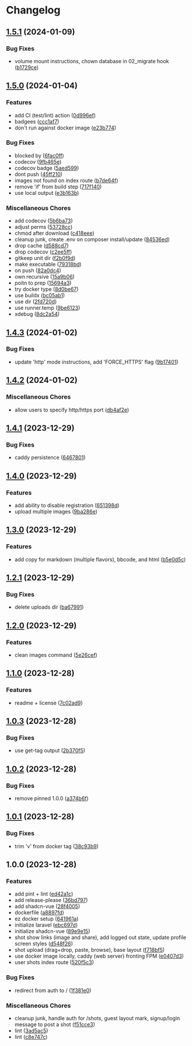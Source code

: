 # Changelog

## [1.5.1](https://github.com/mdshack/shotshare/compare/v1.5.0...v1.5.1) (2024-01-09)


### Bug Fixes

* volume mount instructions, chown database in 02_migrate hook ([b1729ce](https://github.com/mdshack/shotshare/commit/b1729cef3f4efc6d55e3fa7a2a0124f34534431c))

## [1.5.0](https://github.com/mdshack/shotshare/compare/v1.4.3...v1.5.0) (2024-01-04)


### Features

* add CI (test/lint) action ([0d996ef](https://github.com/mdshack/shotshare/commit/0d996ef172ac37e2a5b13162d7c893423f0e8b8b))
* badgees ([ccc1af7](https://github.com/mdshack/shotshare/commit/ccc1af7b70e2a231b2ea321a64e94ad43804d158))
* don't run against docker image ([e23b774](https://github.com/mdshack/shotshare/commit/e23b7741e1a2d2bfdba10964a67dd8a436234b57))


### Bug Fixes

* blocked by ([6fac0ff](https://github.com/mdshack/shotshare/commit/6fac0ff701be2c1ee88d67e4309bf25eb89d420a))
* codecov ([9fb465e](https://github.com/mdshack/shotshare/commit/9fb465ebf44ad1850a0c2674814b9870ce3fc04b))
* codecov badge ([5aed599](https://github.com/mdshack/shotshare/commit/5aed59968c7b358d0d3c9e0f5a1285d2eacbf7f0))
* dont push ([45ff210](https://github.com/mdshack/shotshare/commit/45ff210ee8ac01bd63b1be2cb58d8018224e80f6))
* images not found on index route ([b7de64f](https://github.com/mdshack/shotshare/commit/b7de64fcfd06487d11c45a54c0a32e2b660f9bbf))
* remove 'if' from build step ([717f140](https://github.com/mdshack/shotshare/commit/717f140f4fc424dda9d67da6d2c6c159da67accf))
* use local output ([e3b163b](https://github.com/mdshack/shotshare/commit/e3b163b3972c34020f28a4b07b5ab07bd2565e30))


### Miscellaneous Chores

* add codecov ([5b6ba73](https://github.com/mdshack/shotshare/commit/5b6ba732938b2bc72b13ee02708ee8a4d513d145))
* adjust perms ([53728cc](https://github.com/mdshack/shotshare/commit/53728cc32db2d5176eea337aba240738b04f3a68))
* chmod after download ([c418eee](https://github.com/mdshack/shotshare/commit/c418eeeb3c4cd196eec1538b217c87f400ece762))
* cleanup junk, create .env on composer install/update ([84536ed](https://github.com/mdshack/shotshare/commit/84536edec5057e3829064134da491aa6f9c53767))
* drop cache ([d588cd7](https://github.com/mdshack/shotshare/commit/d588cd708a7c5430f36cb7a50d2d59843517390f))
* drop codecov ([c2ee5ff](https://github.com/mdshack/shotshare/commit/c2ee5ffb14be8e0b512d8b2c5a2daea7a16161d8))
* gitkeep unit dir ([f2b0f9d](https://github.com/mdshack/shotshare/commit/f2b0f9dee215f02d980f8ee4ce899c965d8027ef))
* make executable ([79318bd](https://github.com/mdshack/shotshare/commit/79318bd7aef15a39b67da7e287e696c88070b200))
* on push ([82a0dc4](https://github.com/mdshack/shotshare/commit/82a0dc4ec699d70311d2558a1ce9d0f6ed3fbece))
* own recursive ([15a9b06](https://github.com/mdshack/shotshare/commit/15a9b06f1c8276a18e81354da980d7e32de181e9))
* poitn to prep ([15694a3](https://github.com/mdshack/shotshare/commit/15694a35550e01044d95744c32e09ba4f848988c))
* try docker type ([8d0be67](https://github.com/mdshack/shotshare/commit/8d0be6724bd8b03a0212bf24b7ff5cad463bd4a9))
* use buildx ([bc05ab1](https://github.com/mdshack/shotshare/commit/bc05ab14bc0544ceaba518afc1ae38e8ac06d732))
* use dir ([2fd720d](https://github.com/mdshack/shotshare/commit/2fd720d19e89859ea78de4940c6f07fe0ee51afb))
* use runner.temp ([9be6123](https://github.com/mdshack/shotshare/commit/9be6123d144ba34444190fec1d00d4af31e373f5))
* xdebug ([8dc2a54](https://github.com/mdshack/shotshare/commit/8dc2a543514ec6063f082bd50c07ae1e5a8e2f8d))

## [1.4.3](https://github.com/mdshack/shotshare/compare/v1.4.2...v1.4.3) (2024-01-02)


### Bug Fixes

* update 'http' mode instructions, add 'FORCE_HTTPS' flag ([9b17401](https://github.com/mdshack/shotshare/commit/9b17401b3e5a9a1e7d5c4a44c56e77b977bb64b7))

## [1.4.2](https://github.com/mdshack/shotshare/compare/v1.4.1...v1.4.2) (2024-01-02)


### Miscellaneous Chores

* allow users to specify http/https port ([db4af2e](https://github.com/mdshack/shotshare/commit/db4af2e7e016c6d3f046126d2c3cd606ad831bce))

## [1.4.1](https://github.com/mdshack/shotshare/compare/v1.4.0...v1.4.1) (2023-12-29)


### Bug Fixes

* caddy persistence ([6467801](https://github.com/mdshack/shotshare/commit/6467801dbd7693cfb99f0c50601ce583feac17f3))

## [1.4.0](https://github.com/mdshack/shotshare/compare/v1.3.0...v1.4.0) (2023-12-29)


### Features

* add ability to disable registration ([651398d](https://github.com/mdshack/shotshare/commit/651398db1ce307cc8fdb4db45aa123aec0da609c))
* upload multiple images ([9ba286e](https://github.com/mdshack/shotshare/commit/9ba286ee813179e61b3c20a50ac16e06b7481ff9))

## [1.3.0](https://github.com/mdshack/shotshare/compare/v1.2.1...v1.3.0) (2023-12-29)


### Features

* add copy for markdown (multiple flavors), bbcode, and html ([b5e0d5c](https://github.com/mdshack/shotshare/commit/b5e0d5c5312f909eceeaaa8a4f60d8324b6834e3))

## [1.2.1](https://github.com/mdshack/shotshare/compare/v1.2.0...v1.2.1) (2023-12-29)


### Bug Fixes

* delete uploads dir ([ba67991](https://github.com/mdshack/shotshare/commit/ba6799175400ef8ba97aa31f8e3959742f79223b))

## [1.2.0](https://github.com/mdshack/shotshare/compare/v1.1.0...v1.2.0) (2023-12-29)


### Features

* clean images command ([5e26cef](https://github.com/mdshack/shotshare/commit/5e26cef9f6b7f291146b0bc44aca76b81a1f7657))

## [1.1.0](https://github.com/mdshack/shotshare/compare/v1.0.3...v1.1.0) (2023-12-28)


### Features

* readme + license ([7c02ad9](https://github.com/mdshack/shotshare/commit/7c02ad93ae5233caeb2289b44f65a7bc4066ff84))

## [1.0.3](https://github.com/mdshack/shotshare/compare/v1.0.2...v1.0.3) (2023-12-28)


### Bug Fixes

* use get-tag output ([2b370f5](https://github.com/mdshack/shotshare/commit/2b370f5490d25865df893bb4839542e036044be5))

## [1.0.2](https://github.com/mdshack/shotshare/compare/v1.0.1...v1.0.2) (2023-12-28)


### Bug Fixes

* remove pinned 1.0.0 ([a374b6f](https://github.com/mdshack/shotshare/commit/a374b6f5d388ab2028a30dd064781092e0717b9c))

## [1.0.1](https://github.com/mdshack/shotshare/compare/v1.0.0...v1.0.1) (2023-12-28)


### Bug Fixes

* trim 'v' from docker tag ([38c93b9](https://github.com/mdshack/shotshare/commit/38c93b9e39cd0b178b3baa96e84ded3d3b560b9f))

## 1.0.0 (2023-12-28)


### Features

* add pint + lint ([ed42a1c](https://github.com/mdshack/shotshare/commit/ed42a1cc2b1d8891dfcbb1920e6734bc1ebf08ad))
* add release-please ([36bd797](https://github.com/mdshack/shotshare/commit/36bd7974ed07180970040b716b22da80615a0f95))
* add shadcn-vue ([28f4005](https://github.com/mdshack/shotshare/commit/28f40053760cae7d5ec879b6c961f8842c0ca554))
* dockerfile ([a8897fd](https://github.com/mdshack/shotshare/commit/a8897fd2dbc896ef7b0d3ecc651df56c0d850a99))
* ez docker setup ([641961a](https://github.com/mdshack/shotshare/commit/641961a8e125875830e48ceee087b407e908db7a))
* initialize laravel ([ebc697d](https://github.com/mdshack/shotshare/commit/ebc697d864408e7e0679e70373e497a9220c201a))
* initialize shadcn-vue ([89e9e15](https://github.com/mdshack/shotshare/commit/89e9e15462f29d8a308f6f84d2c3eae2cb0da85c))
* shot show links (image and share), add logged out state, update profile screen styles ([d548f26](https://github.com/mdshack/shotshare/commit/d548f267149434ea47f170231a5a2668a0e57cb9))
* shot upload (drag+drop, paste, browse), base layout ([f718bf5](https://github.com/mdshack/shotshare/commit/f718bf563ac7b58d3cdbf4494c53299c47724dda))
* use docker image locally, caddy (web server) fronting FPM ([e0407d3](https://github.com/mdshack/shotshare/commit/e0407d3aa04bc2b5175922934f568c18390a2a4c))
* user shots index route ([520f5c3](https://github.com/mdshack/shotshare/commit/520f5c3484503db58410757ff727138dc388c4df))


### Bug Fixes

* redirect from auth to / ([1f381e0](https://github.com/mdshack/shotshare/commit/1f381e0e7a59c3d35241993fa177844c2ea47fa2))


### Miscellaneous Chores

* cleanup junk, handle auth for /shots, guest layout mark, signup/login message to post a shot ([f51cce3](https://github.com/mdshack/shotshare/commit/f51cce3fe7dfdbccafc36ab6ec13221b9b0fdc01))
* lint ([3ad5ac5](https://github.com/mdshack/shotshare/commit/3ad5ac54102813ca2c6141ea29af22684c1aa121))
* lint ([c8e747c](https://github.com/mdshack/shotshare/commit/c8e747cf33bb4784652252e1ed98054c58879bd2))
